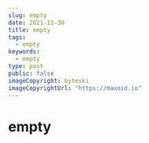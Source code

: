 ```yaml
---
slug: empty
date: 2021-11-30
title: empty
tags:
  - empty
keywords:
  - empty
type: post
public: false
imageCopyright: byteski
imageCopyrightUrl: "https://maxoid.io"
---
```


# empty
